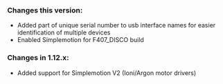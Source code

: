 ### Changes this version:
- Added part of unique serial number to usb interface names for easier identification of multiple devices
- Enabled Simplemotion for F407_DISCO build
  
### Changes in 1.12.x:
- Added support for Simplemotion V2 (Ioni/Argon motor drivers)
